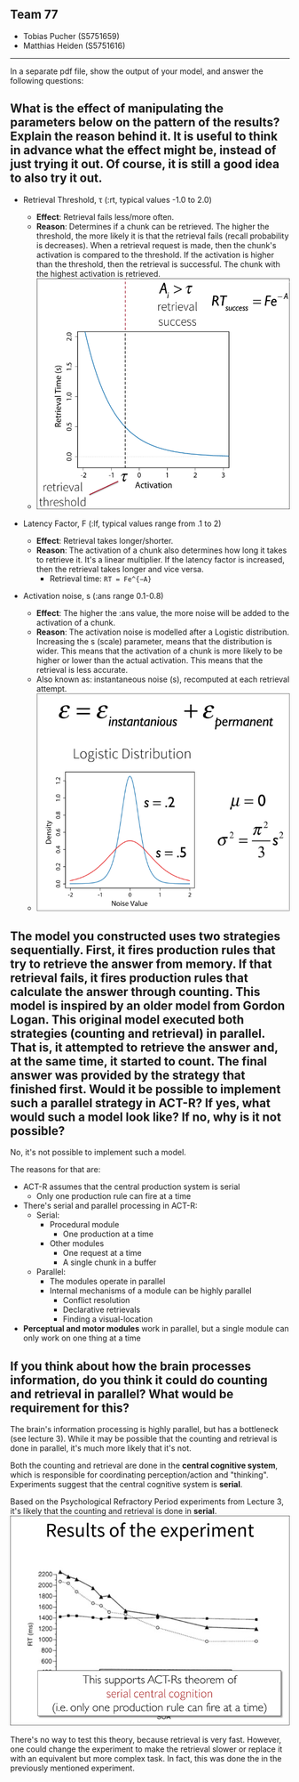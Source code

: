 ## Team 77
- Tobias Pucher (S5751659)
- Matthias Heiden (S5751616)

---

In a separate pdf file, show the output of your model, and answer the following questions:

## What is the effect of manipulating the parameters below on the pattern of the results? Explain the reason behind it. It is useful to think in advance what the effect might be, instead of just trying it out. Of course, it is still a good idea to also try it out.


- Retrieval Threshold, τ (:rt, typical values -1.0 to 2.0)
  - **Effect**: Retrieval fails less/more often. 
  - **Reason**: Determines if a chunk can be retrieved. The higher the threshold, the more likely it is that the retrieval fails (recall probability is decreases). When a retrieval request is made, then the chunk's activation is compared to the threshold. If the activation is higher than the threshold, then the retrieval is successful. The chunk with the highest activation is retrieved.
  - ![](retrieval-threshold.png)
  
- Latency Factor, F (:lf, typical values range from .1 to 2) 
  - **Effect**: Retrieval takes longer/shorter.
  - **Reason**: The activation of a chunk also determines how long it takes to retrieve it. It's a linear multiplier. If the latency factor is increased, then the retrieval takes longer and vice versa.
    - Retrieval time: `RT = Fe^{−A}`
- Activation noise, s (:ans  range 0.1-0.8)
  - **Effect**: The higher the :ans value, the more noise will be added to the activation of a chunk.
  - **Reason**: The activation noise is modelled after a Logistic distribution. Increasing the s (scale) parameter, means that the distribution is wider. This means that the activation of a chunk is more likely to be higher or lower than the actual activation. This means that the retrieval is less accurate.
  - Also known as: instantaneous noise (s), recomputed at each retrieval attempt.
  - ![activation noise](./activation-noise.png)

## The model you constructed uses two strategies sequentially. First, it fires production rules that try to retrieve the answer from memory. If that retrieval fails, it fires production rules that calculate the answer through counting. This model is inspired by an older model from Gordon Logan. This original model executed both strategies (counting and retrieval) in parallel. That is, it attempted to retrieve the answer and, at the same time, it started to count. The final answer was provided by the strategy that finished first. Would it be possible to implement such a parallel strategy in ACT-R? If yes, what would such a model look like? If no, why is it not possible?

No, it's not possible to implement such a model.

The reasons for that are: 
- ACT-R assumes that the central production system is serial
  - Only one production rule can fire at a time
- There's serial and parallel processing in ACT-R:
  - Serial: 
    - Procedural module
      - One production at a time
    - Other modules
      - One request at a time
      - A single chunk in a buffer
  - Parallel: 
    - The modules operate in parallel
    - Internal mechanisms of a module can be highly parallel
      - Conflict resolution
      - Declarative retrievals
      - Finding a visual-location
- **Perceptual and motor modules** work in parallel, but a single module can only work on one thing at a time

## If you think about how the brain processes information, do you think it could do counting and retrieval in parallel? What would be requirement for this?

The brain's information processing is highly parallel, but has a bottleneck (see lecture 3). While it may be possible that the counting and retrieval is done in parallel, it's much more likely that it's not. 

Both the counting and retrieval are done in the **central cognitive system**, which is responsible for coordinating perception/action and "thinking". Experiments suggest that the central cognitive system is **serial**.

Based on the Psychological Refractory Period experiments from Lecture 3, it's likely that the counting and retrieval is done in **serial**.
![](image.png)

There's no way to test this theory, because retrieval is very fast. However, one could change the experiment to make the retrieval slower or replace it with an equivalent but more complex task. In fact, this was done the in the previously mentioned experiment.

